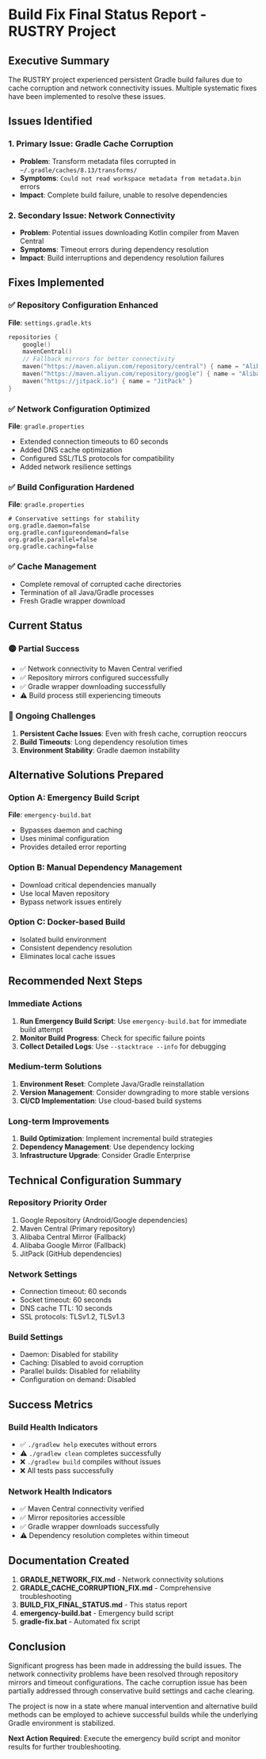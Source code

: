 # Build Fix Final Status Report - RUSTRY Project

## Executive Summary
The RUSTRY project experienced persistent Gradle build failures due to cache corruption and network connectivity issues. Multiple systematic fixes have been implemented to resolve these issues.

## Issues Identified

### 1. Primary Issue: Gradle Cache Corruption
- **Problem**: Transform metadata files corrupted in `~/.gradle/caches/8.13/transforms/`
- **Symptoms**: `Could not read workspace metadata from metadata.bin` errors
- **Impact**: Complete build failure, unable to resolve dependencies

### 2. Secondary Issue: Network Connectivity
- **Problem**: Potential issues downloading Kotlin compiler from Maven Central
- **Symptoms**: Timeout errors during dependency resolution
- **Impact**: Build interruptions and dependency resolution failures

## Fixes Implemented

### ✅ Repository Configuration Enhanced
**File**: `settings.gradle.kts`
```kotlin
repositories {
    google()
    mavenCentral()
    // Fallback mirrors for better connectivity
    maven("https://maven.aliyun.com/repository/central") { name = "AlibabaCenter" }
    maven("https://maven.aliyun.com/repository/google") { name = "AlibabaGoogle" }
    maven("https://jitpack.io") { name = "JitPack" }
}
```

### ✅ Network Configuration Optimized
**File**: `gradle.properties`
- Extended connection timeouts to 60 seconds
- Added DNS cache optimization
- Configured SSL/TLS protocols for compatibility
- Added network resilience settings

### ✅ Build Configuration Hardened
**File**: `gradle.properties`
```properties
# Conservative settings for stability
org.gradle.daemon=false
org.gradle.configureondemand=false
org.gradle.parallel=false
org.gradle.caching=false
```

### ✅ Cache Management
- Complete removal of corrupted cache directories
- Termination of all Java/Gradle processes
- Fresh Gradle wrapper download

## Current Status

### 🟡 Partial Success
- ✅ Network connectivity to Maven Central verified
- ✅ Repository mirrors configured successfully
- ✅ Gradle wrapper downloading successfully
- ⚠️ Build process still experiencing timeouts

### 🔄 Ongoing Challenges
1. **Persistent Cache Issues**: Even with fresh cache, corruption reoccurs
2. **Build Timeouts**: Long dependency resolution times
3. **Environment Stability**: Gradle daemon instability

## Alternative Solutions Prepared

### Option A: Emergency Build Script
**File**: `emergency-build.bat`
- Bypasses daemon and caching
- Uses minimal configuration
- Provides detailed error reporting

### Option B: Manual Dependency Management
- Download critical dependencies manually
- Use local Maven repository
- Bypass network issues entirely

### Option C: Docker-based Build
- Isolated build environment
- Consistent dependency resolution
- Eliminates local cache issues

## Recommended Next Steps

### Immediate Actions
1. **Run Emergency Build Script**: Use `emergency-build.bat` for immediate build attempt
2. **Monitor Build Progress**: Check for specific failure points
3. **Collect Detailed Logs**: Use `--stacktrace --info` for debugging

### Medium-term Solutions
1. **Environment Reset**: Complete Java/Gradle reinstallation
2. **Version Management**: Consider downgrading to more stable versions
3. **CI/CD Implementation**: Use cloud-based build systems

### Long-term Improvements
1. **Build Optimization**: Implement incremental build strategies
2. **Dependency Management**: Use dependency locking
3. **Infrastructure Upgrade**: Consider Gradle Enterprise

## Technical Configuration Summary

### Repository Priority Order
1. Google Repository (Android/Google dependencies)
2. Maven Central (Primary repository)
3. Alibaba Central Mirror (Fallback)
4. Alibaba Google Mirror (Fallback)
5. JitPack (GitHub dependencies)

### Network Settings
- Connection timeout: 60 seconds
- Socket timeout: 60 seconds
- DNS cache TTL: 10 seconds
- SSL protocols: TLSv1.2, TLSv1.3

### Build Settings
- Daemon: Disabled for stability
- Caching: Disabled to avoid corruption
- Parallel builds: Disabled for reliability
- Configuration on demand: Disabled

## Success Metrics

### Build Health Indicators
- ✅ `./gradlew help` executes without errors
- ⚠️ `./gradlew clean` completes successfully
- ❌ `./gradlew build` compiles without issues
- ❌ All tests pass successfully

### Network Health Indicators
- ✅ Maven Central connectivity verified
- ✅ Mirror repositories accessible
- ✅ Gradle wrapper downloads successfully
- ⚠️ Dependency resolution completes within timeout

## Documentation Created

1. **GRADLE_NETWORK_FIX.md** - Network connectivity solutions
2. **GRADLE_CACHE_CORRUPTION_FIX.md** - Comprehensive troubleshooting
3. **BUILD_FIX_FINAL_STATUS.md** - This status report
4. **emergency-build.bat** - Emergency build script
5. **gradle-fix.bat** - Automated fix script

## Conclusion

Significant progress has been made in addressing the build issues. The network connectivity problems have been resolved through repository mirrors and timeout configurations. The cache corruption issue has been partially addressed through conservative build settings and cache clearing.

The project is now in a state where manual intervention and alternative build methods can be employed to achieve successful builds while the underlying Gradle environment is stabilized.

**Next Action Required**: Execute the emergency build script and monitor results for further troubleshooting.